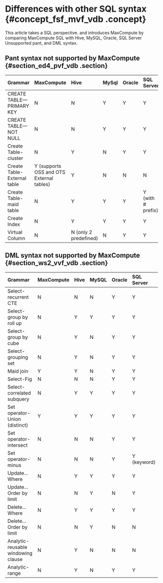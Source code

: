 # Differences with other SQL syntax {#concept_fsf_mvf_vdb .concept}

This article takes a SQL perspective. and introduces MaxCompute by comparing MaxCompute SQL with Hive, MySQL, Oracle, SQL Server Unsupported pant, and DML syntax.

## Pant syntax not supported by MaxCompute {#section_ed4_pvf_vdb .section}

|Grammar|MaxCompute|Hive|MySql|Oracle|SQL Server|
|:------|:---------|:---|:----|:-----|:---------|
|CREATE TABLE—PRIMARY KEY|N|N|Y|Y|Y|
|CREATE TABLE—NOT NULL|N|N|Y|Y|Y|
|Create Table-cluster|N|Y|N|Y|Y|
|Create Table-External table|Y \(supports OSS and OTS External tables\)|Y|N|N|N|
|Create Table-maid table|N|Y|Y|Y|Y \(with \# prefix\)|
|Create Index|N|Y|Y|Y|Y|
|Virtual Column|N|N \(only 2 predefined\)|N|Y|Y|

## DML syntax not supported by MaxCompute {#section_ws2_vvf_vdb .section}

|Grammar|MaxCompute|Hive|MySQL|Oracle|SQL Server|
|:------|:---------|:---|:----|:-----|:---------|
|Select-recurrent CTE|N|N|N|Y|Y|
|Select-group by roll up|N|Y|Y|Y|Y|
|Select-group by cube|N|Y|N|Y|Y|
|Select-grouping set|N|Y|N|Y|Y|
|Maid join|Y|Y|N|Y|Y|
|Select-Fig|N|N|N|Y|Y|
|Select-correlated subquery|N|Y|Y|Y|Y|
|Set operator-Union \(distinct\)|Y|Y|Y|Y|Y|
|Set operator-intersect|N|N|N|Y|Y|
|Set operator-minus|N|N|N|Y|Y \(keyword\)|
|Update... Where|N|Y|Y|Y|Y|
|Update... Order by limit|N|N|Y|N|Y|
|Delete... Where|N|Y|Y|Y|Y|
|Delete... Order by limit|N|N|Y|N|N|
|Analytic-reusable windowing clause|N|Y|N|N|N|
|Analytic-range|N|Y|N|Y|Y|

